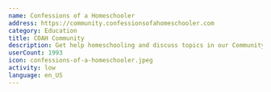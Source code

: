 ```yaml
---
name: Confessions of a Homeschooler
address: https://community.confessionsofahomeschooler.com
category: Education
title: COAH Community
description: Get help homeschooling and discuss topics in our Community Forum
userCount: 1993
icon: confessions-of-a-homeschooler.jpeg
activity: low
language: en_US
---
```

